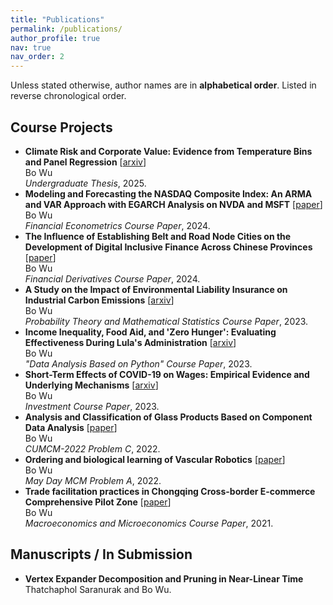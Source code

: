 ```yaml
---
title: "Publications"
permalink: /publications/
author_profile: true
nav: true
nav_order: 2
---
```


Unless stated otherwise, author names are in **alphabetical order**. Listed in reverse chronological order.

## Course Projects
- **Climate Risk and Corporate Value: Evidence from Temperature Bins and Panel Regression** \[[arxiv](https://arxiv.org/abs/2503.14233)\]<br>
  Bo Wu<br>
  *Undergraduate Thesis*, 2025.
- **Modeling and Forecasting the NASDAQ Composite Index: An ARMA and VAR Approach with EGARCH Analysis on NVDA and MSFT** \[[paper](/files/Econometrics.pdf)\]<br>
  Bo Wu<br>
  *Financial Econometrics Course Paper*, 2024.
- **The Influence of Establishing Belt and Road Node Cities on the Development of Digital Inclusive Finance Across Chinese Provinces** \[[paper](/files/inclusive.pdf)\]<br>
  Bo Wu<br>
  *Financial Derivatives Course Paper*, 2024.
- **A Study on the Impact of Environmental Liability Insurance on Industrial Carbon Emissions** \[[arxiv](https://arxiv.org/abs/2503.15445)\]<br>
  Bo Wu<br>
  *Probability Theory and Mathematical Statistics Course Paper*, 2023.
- **Income Inequality, Food Aid, and 'Zero Hunger': Evaluating Effectiveness During Lula's Administration** \[[arxiv](https://arxiv.org/abs/2503.16126)\]<br>
  Bo Wu<br>
  *"Data Analysis Based on Python" Course Paper*, 2023.
- **Short-Term Effects of COVID-19 on Wages: Empirical Evidence and Underlying Mechanisms** \[[arxiv](https://arxiv.org/abs/2504.10554)\]<br>
  Bo Wu<br>
  *Investment Course Paper*, 2023.
- **Analysis and Classification of Glass Products Based on Component Data Analysis** \[[paper](/files/glass.pdf)\]<br>
  Bo Wu<br>
  *CUMCM-2022 Problem C*, 2022.
- **Ordering and biological learning of Vascular Robotics** \[[paper](/files/Vascular.pdf)\]<br>
  Bo Wu<br>
  *May Day MCM Problem A*, 2022.
- **Trade facilitation practices in Chongqing Cross-border E-commerce Comprehensive Pilot Zone** \[[paper](/files/Chongqing.pdf)\]<br>
  Bo Wu<br>
  *Macroeconomics and Microeconomics Course Paper*, 2021.

## Manuscripts / In Submission

- **Vertex Expander Decomposition and Pruning in Near-Linear Time**<br>
  Thatchaphol Saranurak and Bo Wu.
